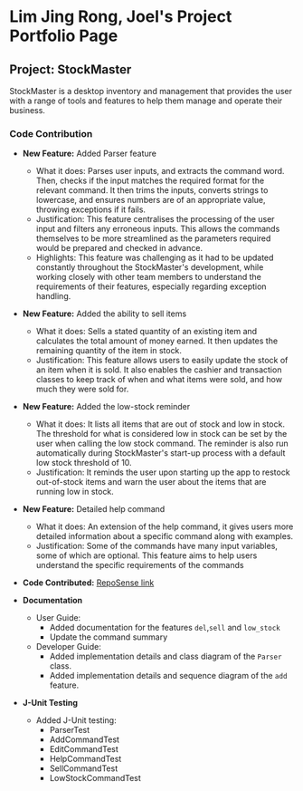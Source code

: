 # Lim Jing Rong, Joel's Project Portfolio Page


## Project: StockMaster

StockMaster is  a desktop inventory and management that provides the user with a range of tools and features to help them
manage and operate their business.


### Code Contribution

- **New Feature:** Added Parser feature
    - What it does: Parses user inputs, and extracts the command word. Then, checks
      if the input matches the required format for the relevant command. It then
      trims the inputs, converts strings to lowercase, and ensures numbers are of an
      appropriate value, throwing exceptions if it fails.
    - Justification: This feature centralises the processing of the user input and 
      filters any erroneous inputs. This allows the commands themselves to be more 
      streamlined as the parameters required would be prepared and checked in advance.
    - Highlights: This feature was challenging as it had to be updated constantly throughout
      the StockMaster's development, while working closely with other team members to
      understand the requirements of their features, especially regarding exception handling.


- **New Feature:** Added the ability to sell items
    - What it does: Sells a stated quantity of an existing item and calculates the total amount
      of money earned. It then updates the remaining quantity of the item in stock.
    - Justification: This feature allows users to easily update the stock of an item when it is
      sold. It also enables the cashier and transaction classes to keep track
      of when and what items were sold, and how much they were sold for.


- **New Feature:** Added the low-stock reminder
    - What it does: It lists all items that are out of stock and low in stock. The threshold 
      for what is considered low in stock can be set by the user when calling the low stock
      command. The reminder is also run automatically during StockMaster's start-up process
      with a default low stock threshold of 10.
    - Justification: It reminds the user upon starting up the app to restock out-of-stock items
      and warn the user about the items that are running low in stock.

- **New Feature:** Detailed help command
    - What it does: An extension of the help command, it gives users more detailed information about 
      a specific command along with examples.
    - Justification: Some of the commands have many input variables, some of which are optional. 
      This feature aims to help users understand the specific requirements of the commands


- **Code Contributed:** [RepoSense link](https://nus-cs2113-ay2324s2.github.io/tp-dashboard/?search=&sort=groupTitle&sortWithin=title&timeframe=commit&mergegroup=&groupSelect=groupByRepos&breakdown=true&checkedFileTypes=docs~functional-code~test-code~other&since=2024-02-23&tabOpen=true&tabType=authorship&tabAuthor=Joellimjr&tabRepo=AY2324S2-CS2113-T15-4%2Ftp%5Bmaster%5D&authorshipIsMergeGroup=false&authorshipFileTypes=docs~functional-code~test-code&authorshipIsBinaryFileTypeChecked=false&authorshipIsIgnoredFilesChecked=false)


- **Documentation**
    - User Guide:
        - Added  documentation for the features `del`,`sell` and `low_stock`
        - Update the command summary
    - Developer Guide:
        - Added implementation details and class diagram of the `Parser` class.
        - Added implementation details and sequence diagram of the `add` feature.


- **J-Unit Testing**
    - Added J-Unit testing:
        - ParserTest
        - AddCommandTest
        - EditCommandTest
        - HelpCommandTest
        - SellCommandTest
        - LowStockCommandTest
  